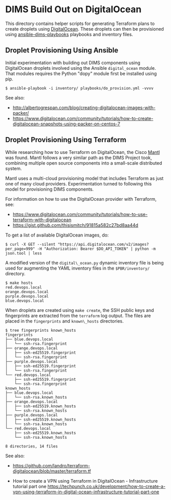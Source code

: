 DIMS Build Out on DigitalOcean
==============================

This directory contains helper scripts for generating Terraform plans to
create droplets using [DigitalOcean](https://www.digitalocean.com/).
These droplets can then be provisioned
using [ansible-dims-playbooks](https://github.com/uw-dims/ansible-dims-playbooks)
playbooks and inventory files.

Droplet Provisioning Using Ansible
----------------------------------

Initial experimentation with building out DIMS components using
DigitalOcean droplets involved using the Ansible `digital_ocean`
module. That modules requires the Python "dopy" module first be
installed using pip.

```
$ ansible-playbook -i inventory/ playbooks/do_provision.yml -vvvv
```

See also:

* http://albertogrespan.com/blog/creating-digitalocean-images-with-packer/
* https://www.digitalocean.com/community/tutorials/how-to-create-digitalocean-snapshots-using-packer-on-centos-7


Droplet Provisioning Using Terraform
------------------------------------

While researching how to use Terraform on DigitalOcean, the Cisco
[Mantl](https://github.com/mantl/mantl) was found. Mantl follows a very similar
path as the DIMS Project took, combining multiple open source components into a
small-scale distributed system.

Mantl uses a multi-cloud provisioning model that includes Terraform as just one
of many cloud providers. Experimentation turned to following this model for
provisioning DIMS components.

For information on how to use the DigitalOcean provider with Terraform,
see:

* https://www.digitalocean.com/community/tutorials/how-to-use-terraform-with-digitalocean
* https://gist.github.com/thisismitch/91815a582c27bd8aa44d

To get a list of available DigitalOcean images, do:


```
$ curl -X GET --silent "https://api.digitalocean.com/v2/images?per_page=999" -H "Authorization: Bearer $DO_API_TOKEN" | python -m json.tool | less
```

A modified version of the `digital\_ocean.py` dynamic inventory file is
being used for augmenting the YAML inventory files in the `$PBR/inventory/`
directory.

```
$ make hosts
red.devops.local
orange.devops.local
purple.devops.local
blue.devops.local
```

When droplets are created using `make create`, the SSH public keys and
fingerprints are extracted from the `terraform` log output. The files are
placed in the `fingerprints` and `known\_hosts` directories.

```
$ tree fingerprints known_hosts
fingerprints
├── blue.devops.local
│   └── ssh-rsa.fingerprint
├── orange.devops.local
│   ├── ssh-ed25519.fingerprint
│   └── ssh-rsa.fingerprint
├── purple.devops.local
│   ├── ssh-ed25519.fingerprint
│   └── ssh-rsa.fingerprint
└── red.devops.local
    ├── ssh-ed25519.fingerprint
    └── ssh-rsa.fingerprint
known_hosts
├── blue.devops.local
│   └── ssh-rsa.known_hosts
├── orange.devops.local
│   ├── ssh-ed25519.known_hosts
│   └── ssh-rsa.known_hosts
├── purple.devops.local
│   ├── ssh-ed25519.known_hosts
│   └── ssh-rsa.known_hosts
└── red.devops.local
    ├── ssh-ed25519.known_hosts
    └── ssh-rsa.known_hosts

8 directories, 14 files
```

See also:

* https://github.com/landro/terraform-digitalocean/blob/master/terraform.tf

* How to create a VPN using Terraform in DigitalOcean - Infrastructure
  tutorial part one
  https://techpunch.co.uk/development/how-to-create-a-vpn-using-terraform-in-digital-ocean-infrastructure-tutorial-part-one
